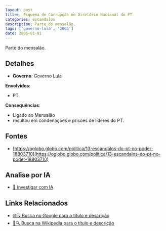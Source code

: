 ```yaml
---
layout: post
title:  Esquema de Corrupção no Diretório Nacional do PT
categories: escandalos
description: Parte do mensalão.
tags: ['governo-lula', '2005']
date: 2005-01-01
---
```


Parte do mensalão.

## Detalhes
- **Governo**: Governo Lula

**Envolvidos**:
- PT.


**Consequências**:
- Ligado ao Mensalão
- resultou em condenações e prisões de líderes do PT.


## Fontes
- [https://oglobo.globo.com/politica/13-escandalos-do-pt-no-poder-18803710](https://oglobo.globo.com/politica/13-escandalos-do-pt-no-poder-18803710)


## Analise por IA
- [🤖 Investigar com IA](https://www.perplexity.ai/search?q=Esquema%20de%20Corrup%C3%A7%C3%A3o%20no%20Diret%C3%B3rio%20Nacional%20do%20PT%20Parte%20do%20mensal%C3%A3o.%20Governo%20Lula)

## Links Relacionados
- [🌐🔍 Busca no Google para o título e descrição](https://www.google.com/search?q=Esquema%20de%20Corrup%C3%A7%C3%A3o%20no%20Diret%C3%B3rio%20Nacional%20do%20PT%20Parte%20do%20mensal%C3%A3o.%20Governo%20Lula)
- [📖🔍 Busca na Wikipedia para o título e descrição](https://pt.wikipedia.org/w/index.php?search=Esquema%20de%20Corrup%C3%A7%C3%A3o%20no%20Diret%C3%B3rio%20Nacional%20do%20PT%20Parte%20do%20mensal%C3%A3o.%20Governo%20Lula)

